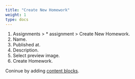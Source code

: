 ```yaml
---
title: "Create New Homework"
weight: 1
type: docs
---
```


1. Assignments > \* assignment > Create New Homework.
2. Name.
3. Published at.
4. Description.
5. Select preview image.
6. Create Homework.

Coninue by adding [content blocks](contentBlocks.md).
